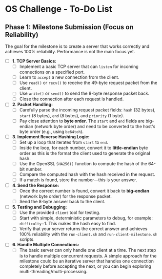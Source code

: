 # OS Challenge - To-Do List

## Phase 1: Milestone Submission (Focus on Reliability)

The goal for the milestone is to create a server that works correctly and achieves 100% reliability. Performance is not the main focus yet.

- [ ] **1. TCP Server Basics:**
    - [ ] Implement a basic TCP server that can `listen` for incoming connections on a specified port.
    - [ ] Learn to `accept` a new connection from the client.
    - [ ] Use `read()` or `recv()` to receive the 49-byte request packet from the client.
    - [ ] Use `write()` or `send()` to send the 8-byte response packet back.
    - [ ] Close the connection after each request is handled.

- [ ] **2. Packet Handling:**
    - [ ] Carefully parse the incoming request packet fields: `hash` (32 bytes), `start` (8 bytes), `end` (8 bytes), and `priority` (1 byte).
    - [ ] Pay close attention to **byte order**. The `start` and `end` fields are big-endian (network byte order) and need to be converted to the host's byte order (e.g., using `be64toh`).

- [ ] **3. Implement Reverse Hashing Logic:**
    - [ ] Set up a loop that iterates from `start` to `end`.
    - [ ] Inside the loop, for each number, convert it to **little-endian** byte order as this is the format the client used to generate the original hash.
    - [ ] Use the OpenSSL `SHA256()` function to compute the hash of the 64-bit number.
    - [ ] Compare the computed hash with the hash received in the request.
    - [ ] If a match is found, store the number—this is your answer.

- [ ] **4. Send the Response:**
    - [ ] Once the correct number is found, convert it back to **big-endian** (network byte order) for the response packet.
    - [ ] Send the 8-byte answer back to the client.

- [ ] **5. Testing and Debugging:**
    - [ ] Use the provided `client` tool for testing.
    - [ ] Start with simple, deterministic parameters to debug, for example: `difficulty`=1. This makes the hash easy to find.
    - [ ] Verify that your server returns the correct answer and achieves 100% reliability with the `run-client.sh` and `run-client-milestone.sh` scripts.

- [ ] **6. Handle Multiple Connections:**
    - [ ] The basic server can only handle one client at a time. The next step is to handle multiple concurrent requests. A simple approach for the milestone could be an iterative server that handles one connection completely before accepting the next, or you can begin exploring multi-threading/multi-processing.